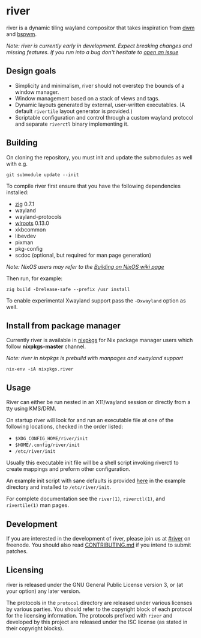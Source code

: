 # river

river is a dynamic tiling wayland compositor that takes inspiration from
[dwm](https://dwm.suckless.org) and
[bspwm](https://github.com/baskerville/bspwm).

*Note: river is currently early in development. Expect breaking changes
and missing features. If you run into a bug don't hesitate to
[open an issue](https://github.com/ifreund/river/issues/new)*

## Design goals

- Simplicity and minimalism, river should not overstep the bounds of a
window manager.
- Window management based on a stack of views and tags.
- Dynamic layouts generated by external, user-written executables. (A default
`rivertile` layout generator is provided.)
- Scriptable configuration and control through a custom wayland protocol and
separate `riverctl` binary implementing it.

## Building

On cloning the repository, you must init and update the submodules as well
with e.g.

```
git submodule update --init
```

To compile river first ensure that you have the following dependencies
installed:

- [zig](https://ziglang.org/download/) 0.7.1
- wayland
- wayland-protocols
- [wlroots](https://github.com/swaywm/wlroots) 0.13.0
- xkbcommon
- libevdev
- pixman
- pkg-config
- scdoc (optional, but required for man page generation)

*Note: NixOS users may refer to the
[Building on NixOS wiki page](https://github.com/ifreund/river/wiki/Building-on-NixOS)*

Then run, for example:
```
zig build -Drelease-safe --prefix /usr install
```
To enable experimental Xwayland support pass the `-Dxwayland` option as well.

## Install from package manager
Currently river is available in [nixpkgs](https://github.com/NixOS/nixpkgs) for Nix package manager users which follow **nixpkgs-master** channel.

*Note: river in nixpkgs is prebuild with manpages and xwayland support*
```
nix-env -iA nixpkgs.river
```

## Usage

River can either be run nested in an X11/wayland session or directly
from a tty using KMS/DRM.

On startup river will look for and run an executable file at one of the
following locations, checked in the order listed:

- `$XDG_CONFIG_HOME/river/init`
- `$HOME/.config/river/init`
- `/etc/river/init`

Usually this executable init file will be a shell script invoking riverctl
to create mappings and preform other configuration.

An example init script with sane defaults is provided [here](example/init)
in the example directory and installed to `/etc/river/init`.

For complete documentation see the `river(1)`, `riverctl(1)`, and
`rivertile(1)` man pages.

## Development

If you are interested in the development of river, please join us at
[#river](https://webchat.freenode.net/#river) on freenode. You should also
read [CONTRIBUTING.md](CONTRIBUTING.md) if you intend to submit patches.

## Licensing

river is released under the GNU General Public License version 3, or (at your
option) any later version.

The protocols in the `protocol` directory are released under various licenses by
various parties. You should refer to the copyright block of each protocol for
the licensing information. The protocols prefixed with `river` and developed by
this project are released under the ISC license (as stated in their copyright
blocks).
